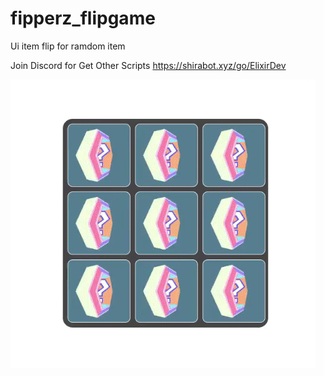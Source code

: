 # fipperz_flipgame
Ui item flip for ramdom item

Join Discord for Get Other Scripts
https://shirabot.xyz/go/ElixirDev

<img src="/ezgif-5-c64b64166a.gif" alt="Alt text" title="DDD">
